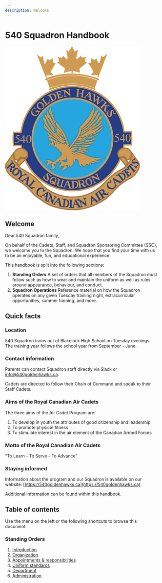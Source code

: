 ```yaml
---
description: Welcome
---
```


# 540 Squadron Handbook

![](.gitbook/assets/540-crest-beveled.png)

## Welcome

Dear 540 Squadron family,

On behalf of the Cadets, Staff, and Squadron Sponsoring Committee \(SSC\), we welcome you to the Squadron. We hope that you find your time with us to be an enjoyable, fun, and educational experience.

This handbook is split into the following sections:

1. **Standing Orders** A set of orders that all members of the Squadron must follow such as how to wear and maintain the uniform as well as rules around appearance, behaviour, and conduct.
2. **Squadron Operations** Reference material on how the Squadron operates on any given Tuesday training night, extracurricular opportunities, summer training, and more.

## Quick facts

### Location

540 Squadron trains out of Blakelock High School on Tuesday evenings. The training year follows the school year from September - June.

### Contact information

Parents can contact Squadron staff directly via Slack or info@540goldenhawks.ca.

Cadets are directed to follow their Chain of Command and speak to their Staff Cadets.

### Aims of the Royal Canadian Air Cadets

The three aims of the Air Cadet Program are:

1. To develop in youth the attributes of good citizenship and leadership
2. To promote physical fitness
3. To stimulate interest in the air element of the Canadian Armed Forces

### Motto of the Royal Canadian Air Cadets

"To Learn - To Serve - To Advance"

### Staying informed

Information about the program and our Squadron is available on our website: [https://540goldenhawks.ca](https://540goldenhawks.ca).

Additional information can be found within this handbook.

## Table of contents

Use the menu on the left or the following shortcuts to browse this document.

### Standing Orders

1. [Introduction](standing-orders/introduction.md)
2. [Organization](standing-orders/organization/)
3. [Appointments & responsibilities](standing-orders/appointments-and-responsibilities/)
4. [Uniform standards](standing-orders/uniform-standards/)
5. [Deportment](standing-orders/deportment/)
6. [Administration](standing-orders/administration/)

